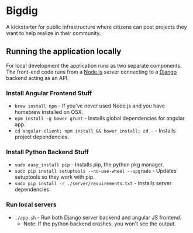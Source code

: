 # Bigdig

A kickstarter for public infrastructure where citizens can post projects they want to help realize in their community.

## Running the application locally

For local development the application runs as two separate components. The front-end code runs from a [Node.js](http://nodejs.org/) server connecting to a [Django](https://www.djangoproject.com/) backend acting as an API.

### Install Angular Frontend Stuff

 * `brew install npm` - If you've never used Node.js and you have homebrew installed on OSX.
 * `npm install -g bower grunt` - Installs global dependencies for angular app.
 * `cd angular-client; npm install && bower install; cd -` - Installs project dependencies.

### Install Python Backend Stuff

 * `sudo easy_install pip` - Installs pip, the python pkg manager.
 * `sudo pip install setuptools --no-use-wheel --upgrade` - Updates setuptools so they work with pip.
 * `sudo pip install -r ./server/requirements.txt` - Installs server dependencies.

### Run local servers

 * `./app.sh` - Run both Django server backend and angular JS frontend.
   * Note: If the python backend crashes, you won't see the output.
